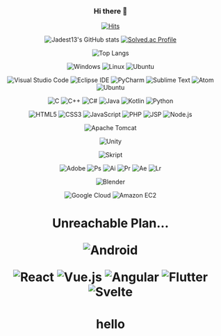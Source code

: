 <div align="center">

  <!--
  ![header](https://capsule-render.vercel.app/api?type=waving&color=0:EEFF00,100:a82da8&height=400&section=header&text=Jadest13&fontSize=180)
  -->

  ### Hi there 👋
  [![Hits](https://hits.seeyoufarm.com/api/count/incr/badge.svg?url=https%3A%2F%2Fgithub.com%2FJadest13%2F&count_bg=%2379C83D&title_bg=%23000000&icon=twitch.svg&icon_color=%2379C83D&title=hits&edge_flat=false)](https://hits.seeyoufarm.com)
  
  <div align="center">
    
  ![Jadest13's GitHub stats](https://github-readme-stats.vercel.app/api?username=Jadest13&show_icons=true&theme=tokyonight)
  [![Solved.ac Profile](http://mazassumnida.wtf/api/generate_badge?boj=hyunsu11)](https://solved.ac/hyunsu11)
    
  </div>
  
  
  ![Top Langs](https://github-readme-stats.vercel.app/api/top-langs/?username=Jadest13&layout=Demo&theme=tokyonight)


  ![Windows](https://img.shields.io/badge/Windows-0078D6.svg?style=for-the-badge&logo=Windows&logoColor=white)
  ![Linux](https://img.shields.io/badge/Linux-FCC624.svg?style=for-the-badge&logo=Linux&logoColor=white)
  ![Ubuntu](https://img.shields.io/badge/Ubuntu-E95420.svg?style=for-the-badge&logo=Ubuntu&logoColor=white)

  ![Visual Studio Code](https://img.shields.io/badge/vscode-007ACC.svg?style=for-the-badge&logo=Visual%20Studio%20Code&logoColor=white)
  ![Eclipse IDE](https://img.shields.io/badge/Eclipse%20IDE-2C2255.svg?style=for-the-badge&logo=Eclipse%20IDE&logoColor=white)
  ![PyCharm](https://img.shields.io/badge/PyCharm-000000.svg?style=for-the-badge&logo=PyCharm&logoColor=white)
  ![Sublime Text](https://img.shields.io/badge/Sublime%20Text-FF9800.svg?style=for-the-badge&logo=Sublime%20Text&logoColor=white)
  ![Atom](https://img.shields.io/badge/Atom-66595C.svg?style=for-the-badge&logo=Atom&logoColor=white)
  ![Ubuntu](https://img.shields.io/badge/Ubuntu-E95420.svg?style=for-the-badge&logo=Ubuntu&logoColor=white)

  ![C](https://img.shields.io/badge/C-00599C.svg?style=for-the-badge&logo=c&logoColor=white)
  ![C++](https://img.shields.io/badge/C++-00599C.svg?style=for-the-badge&logo=c%2B%2B&logoColor=white)
  ![C#](https://img.shields.io/badge/C%20Sharp-239120.svg?style=for-the-badge&logo=c%20Sharp&logoColor=white)
  ![Java](https://img.shields.io/badge/java-ED8B00.svg?style=for-the-badge&logo=Java&logoColor=white)
  ![Kotlin](https://img.shields.io/badge/Kotlin-7F52FF.svg?style=for-the-badge&logo=Kotlin&logoColor=white)
  ![Python](https://img.shields.io/badge/python-3776AB.svg?style=for-the-badge&logo=Python&logoColor=white)

  ![HTML5](https://img.shields.io/badge/html5-E34F26.svg?style=for-the-badge&logo=Html5&logoColor=white)
  ![CSS3](https://img.shields.io/badge/css3-1572B6.svg?style=for-the-badge&logo=Css3&logoColor=white)
  ![JavaScript](https://img.shields.io/badge/javascript-F7DF1E.svg?style=for-the-badge&logo=Javascript&logoColor=white)
  ![PHP](https://img.shields.io/badge/PHP-777BB4.svg?style=for-the-badge&logo=PHP&logoColor=white)
  ![JSP](https://img.shields.io/badge/JSP-F7DF1E.svg?style=for-the-badge&logo=JSP&logoColor=white)
  ![Node.js](https://img.shields.io/badge/Node.js-339933.svg?style=for-the-badge&logo=Node.js&logoColor=white)

  ![Apache Tomcat](https://img.shields.io/badge/Apache%20Tomcat-F8DC75.svg?style=for-the-badge&logo=Apache%20Tomcat&logoColor=white)

  ![Unity](https://img.shields.io/badge/Unity-FFFFFF.svg?style=for-the-badge&logo=Unity&logoColor=black)

  ![Skript](https://img.shields.io/badge/Skript-62B47A.svg?style=for-the-badge&logo=Minecraft&logoColor=white)

  ![Adobe](https://img.shields.io/badge/Adobe-FF0000.svg?style=for-the-badge&logo=Adobe&logoColor=white)
  ![Ps](https://img.shields.io/badge/Photoshop-31A8FF.svg?style=for-the-badge&logo=Adobe%20Photoshop&logoColor=white)
  ![Ai](https://img.shields.io/badge/Illustrator-FF9A00.svg?style=for-the-badge&logo=Adobe%20Illustrator&logoColor=white)
  ![Pr](https://img.shields.io/badge/Premier%20Pro-9999FF.svg?style=for-the-badge&logo=Adobe%20Premiere%20Pro&logoColor=white)
  ![Ae](https://img.shields.io/badge/After%20Effects-9999FF.svg?style=for-the-badge&logo=Adobe%20After%20Effects&logoColor=white)
  ![Lr](https://img.shields.io/badge/Lightroom-31A8FF.svg?style=for-the-badge&logo=Adobe%20Lightroom&logoColor=white)

  ![Blender](https://img.shields.io/badge/Blender-F5792A.svg?style=for-the-badge&logo=Blender&logoColor=white)

  ![Google Cloud](https://img.shields.io/badge/Google%20Cloud-4285F4.svg?style=for-the-badge&logo=Google%20Cloud&logoColor=white)
  ![Amazon EC2](https://img.shields.io/badge/Amazon%20EC2-FF9900.svg?style=for-the-badge&logo=Amazon%20EC2&logoColor=white)

  <h1/>Unreachable Plan...

  ![Android](https://img.shields.io/badge/Android-3DDC84.svg?style=for-the-badge&logo=Android&logoColor=white)

  ![React](https://img.shields.io/badge/React-61DAFB.svg?style=for-the-badge&logo=React&logoColor=white)
  ![Vue.js](https://img.shields.io/badge/Vue.js-4FC08D.svg?style=for-the-badge&logo=Vue.js&logoColor=white)
  ![Angular](https://img.shields.io/badge/Angular-DD0031.svg?style=for-the-badge&logo=Angular&logoColor=white)
  ![Flutter](https://img.shields.io/badge/Flutter-02569B.svg?style=for-the-badge&logo=Flutter&logoColor=white)
  ![Svelte](https://img.shields.io/badge/Svelte-FF3E00.svg?style=for-the-badge&logo=Svelte&logoColor=white)

  <h1> hello </h1>
  <!--
  **Jadest13/Jadest13** is a ✨ _special_ ✨ repository because its `README.md` (this file) appears on your GitHub profile.

  Here are some ideas to get you started:

  - 🔭 I’m currently working on ...
  - 🌱 I’m currently learning ...
  - 👯 I’m looking to collaborate on ...
  - 🤔 I’m looking for help with ...
  - 💬 Ask me about ...
  - 📫 How to reach me: ...
  - 😄 Pronouns: ...
  - ⚡ Fun fact: ...
  -->
</div>
